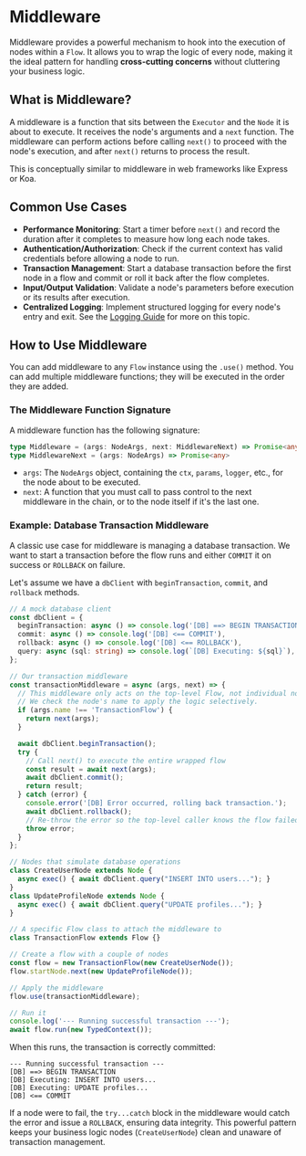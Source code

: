 # Middleware

Middleware provides a powerful mechanism to hook into the execution of nodes within a `Flow`. It allows you to wrap the logic of every node, making it the ideal pattern for handling **cross-cutting concerns** without cluttering your business logic.

## What is Middleware?

A middleware is a function that sits between the `Executor` and the `Node` it is about to execute. It receives the node's arguments and a `next` function. The middleware can perform actions before calling `next()` to proceed with the node's execution, and after `next()` returns to process the result.

This is conceptually similar to middleware in web frameworks like Express or Koa.

## Common Use Cases

- **Performance Monitoring**: Start a timer before `next()` and record the duration after it completes to measure how long each node takes.
- **Authentication/Authorization**: Check if the current context has valid credentials before allowing a node to run.
- **Transaction Management**: Start a database transaction before the first node in a flow and commit or roll it back after the flow completes.
- **Input/Output Validation**: Validate a node's parameters before execution or its results after execution.
- **Centralized Logging**: Implement structured logging for every node's entry and exit. See the [Logging Guide](./logging.md) for more on this topic.

## How to Use Middleware

You can add middleware to any `Flow` instance using the `.use()` method. You can add multiple middleware functions; they will be executed in the order they are added.

### The Middleware Function Signature

A middleware function has the following signature:

```typescript
type Middleware = (args: NodeArgs, next: MiddlewareNext) => Promise<any>
type MiddlewareNext = (args: NodeArgs) => Promise<any>
```

- `args`: The `NodeArgs` object, containing the `ctx`, `params`, `logger`, etc., for the node about to be executed.
- `next`: A function that you must call to pass control to the next middleware in the chain, or to the node itself if it's the last one.

### Example: Database Transaction Middleware

A classic use case for middleware is managing a database transaction. We want to start a transaction before the flow runs and either `COMMIT` it on success or `ROLLBACK` on failure.

Let's assume we have a `dbClient` with `beginTransaction`, `commit`, and `rollback` methods.

```typescript
// A mock database client
const dbClient = {
  beginTransaction: async () => console.log('[DB] ==> BEGIN TRANSACTION'),
  commit: async () => console.log('[DB] <== COMMIT'),
  rollback: async () => console.log('[DB] <== ROLLBACK'),
  query: async (sql: string) => console.log(`[DB] Executing: ${sql}`),
};

// Our transaction middleware
const transactionMiddleware = async (args, next) => {
  // This middleware only acts on the top-level Flow, not individual nodes.
  // We check the node's name to apply the logic selectively.
  if (args.name !== 'TransactionFlow') {
    return next(args);
  }

  await dbClient.beginTransaction();
  try {
    // Call next() to execute the entire wrapped flow
    const result = await next(args);
    await dbClient.commit();
    return result;
  } catch (error) {
    console.error('[DB] Error occurred, rolling back transaction.');
    await dbClient.rollback();
    // Re-throw the error so the top-level caller knows the flow failed
    throw error;
  }
};

// Nodes that simulate database operations
class CreateUserNode extends Node {
  async exec() { await dbClient.query("INSERT INTO users..."); }
}
class UpdateProfileNode extends Node {
  async exec() { await dbClient.query("UPDATE profiles..."); }
}

// A specific Flow class to attach the middleware to
class TransactionFlow extends Flow {}

// Create a flow with a couple of nodes
const flow = new TransactionFlow(new CreateUserNode());
flow.startNode.next(new UpdateProfileNode());

// Apply the middleware
flow.use(transactionMiddleware);

// Run it
console.log('--- Running successful transaction ---');
await flow.run(new TypedContext());
```

When this runs, the transaction is correctly committed:

```
--- Running successful transaction ---
[DB] ==> BEGIN TRANSACTION
[DB] Executing: INSERT INTO users...
[DB] Executing: UPDATE profiles...
[DB] <== COMMIT
```

If a node were to fail, the `try...catch` block in the middleware would catch the error and issue a `ROLLBACK`, ensuring data integrity. This powerful pattern keeps your business logic nodes (`CreateUserNode`) clean and unaware of transaction management.
